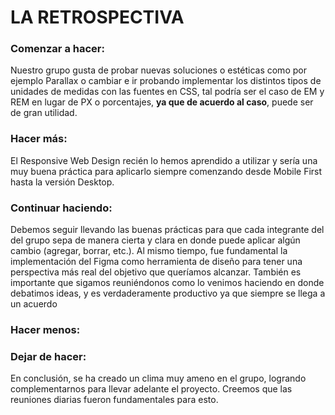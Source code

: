 # LA RETROSPECTIVA


### Comenzar a hacer:

  Nuestro grupo gusta de probar nuevas soluciones o estéticas como por ejemplo Parallax o cambiar e ir probando implementar los distintos tipos de unidades de medidas con las fuentes en CSS, tal podría ser el caso de EM y REM en lugar de PX o porcentajes, **ya que de acuerdo al caso**, puede ser de gran utilidad.

### Hacer más:

El Responsive Web Design recién lo hemos aprendido a utilizar y sería una muy buena práctica para aplicarlo siempre comenzando desde Mobile First hasta la versión Desktop.

### Continuar haciendo:

Debemos seguir llevando las buenas prácticas para que cada integrante del del grupo sepa de manera cierta y clara en donde puede aplicar algún cambio (agregar, borrar, etc.).
Al mismo tiempo, fue fundamental la implementación del Figma como herramienta de diseño para tener una perspectiva más real del objetivo que queríamos alcanzar.
También es importante que sigamos reuniéndonos como lo venimos haciendo en donde debatimos ideas, y es verdaderamente productivo ya que siempre se llega a un acuerdo


### Hacer menos:
			
### Dejar de hacer:

En conclusión, se ha creado un clima muy ameno en el grupo, logrando complementarnos
para llevar adelante el proyecto. Creemos que las reuniones diarias fueron fundamentales para esto.
